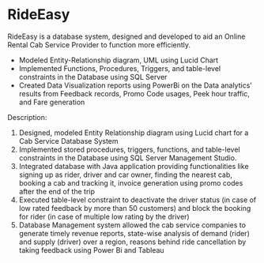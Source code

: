 # RideEasy
RideEasy is a database system, designed and developed to aid an Online Rental Cab Service Provider to function more efficiently.  
* Modeled Entity-Relationship diagram, UML using Lucid Chart  
* Implemented Functions, Procedures, Triggers, and table-level constraints in the Database using SQL Server 
* Created Data Visualization reports using PowerBi on the Data analytics’ results from Feedback records, Promo Code usages, Peek hour traffic, and Fare generation

Description:
1. Designed, modeled Entity Relationship diagram using Lucid chart for a Cab Service Database System
2. Implemented stored procedures, triggers, functions, and table-level constraints in the Database using SQL Server Management Studio.
3. Integrated database with Java application providing functionalities like signing up as rider, driver and car owner, finding the nearest cab, booking a cab and tracking it, invoice generation using promo codes after the end of the trip
4. Executed table-level constraint to deactivate the driver status (in case of low rated feedback by more than 50 customers) and block the booking for rider (in case of multiple low rating by the driver)
5. Database Management system allowed the cab service companies to generate timely revenue reports, state-wise analysis of demand (rider) and supply (driver) over a region, reasons behind ride cancellation by taking feedback using Power Bi and Tableau
